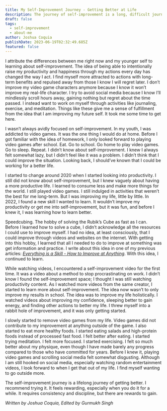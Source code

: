 ```yaml
---
title: My Self-Improvement Journey - Getting Better at Life
description: The journey of self-improvement is a long, difficult journey, but it is extremely rewarding.
draft: false
tags:
  - self-improvement
  - about-me
author: Joshua Coquia
publishDate: 2023-06-19T02:32:49.685Z
featured: false
---
```


I attribute the differences between me right now and my younger self to learning about self-improvement. The idea of being able to intentionally raise my productivity and happiness through my actions every day has changed the way I act. I find myself more attracted to actions with long-term benefits and repulsed away from those I know I will regret later. I don’t improve my video game characters anymore because I know it won’t improve my real-life character. I try to avoid social media because I know I’ll mindlessly scroll hours away, gaining nothing but regret about the time passed. I instead want to work on myself through activities like journaling, exercise, and meditation. Things like these give me a sense of fulfillment from the idea that I am improving my future self. It took me some time to get here.

I wasn’t always avidly focused on self-improvement. In my youth, I was addicted to video games. It was the one thing I would do at home. Before I got familiar with the idea of homework, I only looked forward to playing video games after school. Eat. Go to school. Go home to play video games. Go to sleep. Repeat. I didn’t know about self-improvement. I knew I always felt somewhat lazy, but I didn’t feel like it was a problem. I didn’t think that I could improve the situation. Looking back, I should’ve known that I could be working for a better life.

I started to change around 2020 when I started looking into productivity. I still did not know about self-improvement, but I knew vaguely about having a more productive life. I learned to consume less and make more things for the world. I still played video games. I still indulged in activities that weren’t the best for me long-term. But I was improving my life, little by little. In 2022, I found a new skill I wanted to learn. It wouldn’t improve my productivity or get me into self-improvement, but it was fun, and before I knew it, I was learning how to learn better.

Speedcubing. The hobby of solving the Rubik’s Cube as fast as I can. Before I learned how to solve a cube, I didn’t acknowledge all the resources I could use to improve myself. I had no idea, at least consciously, that I could improve through videos and websites on the internet. With getting into this hobby, I learned that all I needed to do to improve at something was get information and practice. I write about this idea in one of my previous articles: _[Everything is a Skill - How to Improve at Anything](/articles/everything-is-a-skill-how-to-improve-at-anything/)_. With this idea, I continued to learn.

While watching videos, I encountered a self-improvement video for the first time. It was a video about a method to stop procrastinating on work. I didn’t know I found the self-improvement space; I thought I was still watching productivity content. As I watched more videos from the same creator, I started to learn more about self-improvement. The idea now wasn’t to only improve my results in school. The idea was to improve my life holistically. I watched videos about improving my confidence, sleeping better to gain energy, and finding other actions to better my life. I threw myself into a rabbit hole of improvement, and it was only getting started.

I slowly started to remove video games from my life. Video games did not contribute to my improvement at anything outside of the game. I also started to eat more healthy foods. I started eating salads and high-protein foods instead of processed fast food. I felt better after eating. I started trying meditation. I felt more focused. I started exercising. I felt so much better about my physique, even though I have made barely any progress compared to those who have committed for years. Before I knew it, playing video games and scrolling social media felt somewhat disgusting. Although I am still hooked on social media, especially watching random entertainment videos, I look forward to when I get that out of my life. I find myself wanting to go outside more.

The self-improvement journey is a lifelong journey of getting better. I recommend trying it. It feels rewarding, especially when you do it for a while. It requires consistency and discipline, but there are rewards to gain.

_Written by Joshua Coquia, Edited by Gurmukh Singh_
